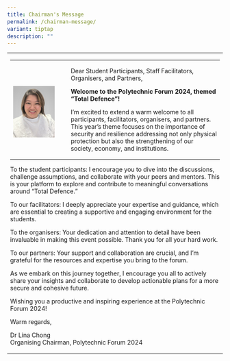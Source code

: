 ```yaml
---
title: Chairman's Message
permalink: /chairman-message/
variant: tiptap
description: ""
---
```

<p></p>
<table style="minWidth: 25px">
<colgroup>
<col>
</colgroup>
<tbody>
<tr>
<td rowspan="1" colspan="1">
<table style="minWidth: 50px">
<colgroup>
<col>
<col>
</colgroup>
<tbody>
<tr>
<td rowspan="1" colspan="1">
<p></p>
<div class="isomer-image-wrapper">
<img style="width: 80%;" height="auto" width="100%" alt="" src="/images/PF 2024/About PF 2024/chairman_lina.jpg">
</div>
</td>
<td rowspan="1" colspan="1">
<p>Dear Student Participants, Staff Facilitators, Organisers, and Partners,</p>
<p></p>
<p><strong>Welcome to the Polytechnic Forum 2024, themed “Total Defence”!<br></strong>
</p>
<p>I’m excited to extend a warm welcome to all participants, facilitators,
organisers, and partners. This year’s theme focuses on the importance of
security and resilience addressing not only physical protection but also
the strengthening of our society, economy, and institutions.</p>
</td>
</tr>
</tbody>
</table>
<p>To the student participants: I encourage you to dive into the discussions,
challenge assumptions, and collaborate with your peers and mentors. This
is your platform to explore and contribute to meaningful conversations
around “Total Defence.”</p>
<p></p>
<p>To our facilitators: I deeply appreciate your expertise and guidance,
which are essential to creating a supportive and engaging environment for
the students.</p>
<p></p>
<p>To the organisers: Your dedication and attention to detail have been invaluable
in making this event possible. Thank you for all your hard work.</p>
<p></p>
<p>To our partners: Your support and collaboration are crucial, and I’m grateful
for the resources and expertise you bring to the forum.</p>
<p></p>
<p>As we embark on this journey together, I encourage you all to actively
share your insights and collaborate to develop actionable plans for a more
secure and cohesive future.</p>
<p></p>
<p>Wishing you a productive and inspiring experience at the Polytechnic Forum
2024!</p>
<p></p>
<p>Warm regards,</p>
<p></p>
<p>Dr Lina Chong
<br>Organising Chairman, Polytechnic Forum 2024</p>
</td>
</tr>
</tbody>
</table>
<p></p>
